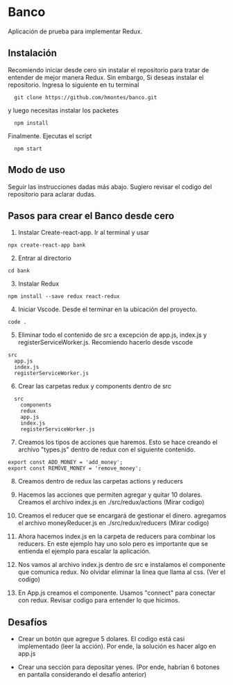 # Banco

Aplicación de prueba para implementar Redux.

## Instalación
Recomiendo iniciar desde cero sin instalar el repositorio para tratar de entender de mejor manera Redux. Sin embargo, Si deseas instalar el repositorio. Ingresa lo siguiente en tu terminal

```
  git clone https://github.com/hmontes/banco.git
```

y luego necesitas instalar los packetes

```
  npm install
```

Finalmente. Ejecutas el script

```
  npm start
```


## Modo de uso

Seguir las instrucciones dadas más abajo. Sugiero revisar el codigo del repositorio para aclarar dudas.

## Pasos para crear el Banco desde cero

1. Instalar Create-react-app. Ir al terminal y usar
```
npx create-react-app bank
```

2. Entrar al directorio
```
cd bank
```

3. Instalar Redux
```
npm install --save redux react-redux
```

4. Iniciar Vscode. Desde el terminar en la ubicación del proyecto.

```
code .
```

5. Eliminar todo el contenido de src a excepción de app.js, index.js y registerServiceWorker.js. Recomiendo hacerlo desde vscode

```
src
  app.js
  index.js
  registerServiceWorker.js
```

6. Crear las carpetas redux y components dentro de src
```
  src
    components
    redux
    app.js
    index.js
    registerServiceWorker.js
```

7. Creamos los tipos de acciones que haremos. Esto se hace creando el archivo "types.js" dentro de redux con el siguiente contenido.

```jacascript
export const ADD_MONEY = 'add_money';
export const REMOVE_MONEY = 'remove_money';
```

8. Creamos dentro de redux las carpetas actions y reducers

9. Hacemos las acciones que permiten agregar y quitar 10 dolares. Creamos el archivo index.js en ./src/redux/actions (Mirar codigo)

10. Creamos el reducer que se encargará de gestionar el dinero. agregamos el archivo moneyReducer.js en ./src/redux/reducers (Mirar codigo)

11. Ahora hacemos index.js en la carpeta de reducers para combinar los reducers. En este ejemplo hay uno solo pero es importante que se entienda el ejemplo para escalar la aplicación.

12. Nos vamos al archivo index.js dentro de src e instalamos el componente que comunica redux. No olvidar eliminar la linea que llama al css. (Ver el codigo)

13. En App.js creamos el componente. Usamos "connect" para conectar con redux. Revisar codigo para entender lo que hicimos.

## Desafíos

- Crear un botón que agregue 5 dolares. El codigo está casi implementado (leer la acción). Por ende, la solución es hacer algo en app.js

- Crear una sección para depositar yenes. (Por ende, habrían 6 botones en pantalla considerando el desafío anterior)